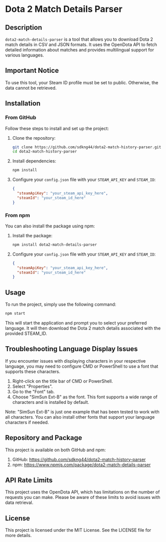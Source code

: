 # Dota 2 Match Details Parser

## Description
`dota2-match-details-parser` is a tool that allows you to download Dota 2 match details in CSV and JSON formats. It uses the OpenDota API to fetch detailed information about matches and provides multilingual support for various languages.


## Important Notice
To use this tool, your Steam ID profile must be set to public. Otherwise, the data cannot be retrieved.


## Installation
### From GitHub
Follow these steps to install and set up the project:

1. Clone the repository:
    ```bash
    git clone https://github.com/sdkng44/dota2-match-history-parser.git
    cd dota2-match-history-parser
    ```

2. Install dependencies:
    ```bash
    npm install
    ```

3. Configure your `config.json` file with your `STEAM_API_KEY` and `STEAM_ID`:
    ```json
    {
      "steamApiKey": "your_steam_api_key_here",
      "steamId": "your_steam_id_here"
    }
    ```


### From npm
You can also install the package using npm:

1. Install the package:
    ```bash
    npm install dota2-match-details-parser
    ```

2. Configure your `config.json` file with your `STEAM_API_KEY` and `STEAM_ID`:
    ```json
    {
      "steamApiKey": "your_steam_api_key_here",
      "steamId": "your_steam_id_here"
    }
    ```


## Usage
To run the project, simply use the following command:
```bash
npm start
```
This will start the application and prompt you to select your preferred language. It will then download the Dota 2 match details associated with the provided STEAM_ID.


## Troubleshooting Language Display Issues
If you encounter issues with displaying characters in your respective language, you may need to configure CMD or PowerShell to use a font that supports these characters.

1. Right-click on the title bar of CMD or PowerShell.
2. Select "Properties".
3. Go to the "Font" tab.
4. Choose "SimSun Ext-B" as the font. This font supports a wide range of characters and is installed by default.

Note: "SimSun Ext-B" is just one example that has been tested to work with all characters. You can also install other fonts that support your language characters if needed.


## Repository and Package
This project is available on both GitHub and npm:

1. GitHub: https://github.com/sdkng44/dota2-match-history-parser
2. npm: https://www.npmjs.com/package/dota2-match-details-parser


## API Rate Limits
This project uses the OpenDota API, which has limitations on the number of requests you can make. Please be aware of these limits to avoid issues with data retrieval.


## License
This project is licensed under the MIT License. See the LICENSE file for more details.


